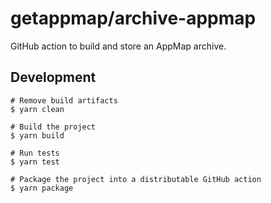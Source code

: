 # getappmap/archive-appmap

GitHub action to build and store an AppMap archive.

## Development

```
# Remove build artifacts
$ yarn clean

# Build the project
$ yarn build

# Run tests
$ yarn test

# Package the project into a distributable GitHub action
$ yarn package
```
